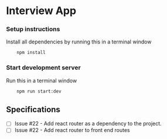 # Interview App

### Setup instructions
 Install all dependencies by running this in a terminal window
```bash
    npm install
```

### Start development server
Run this in a terminal window
```bash
    npm run start:dev
```

## Specifications

- [ ] Issue #22 - Add react router as a dependency to the project.
- [ ] Issue #22 - Add react router to front end routes
